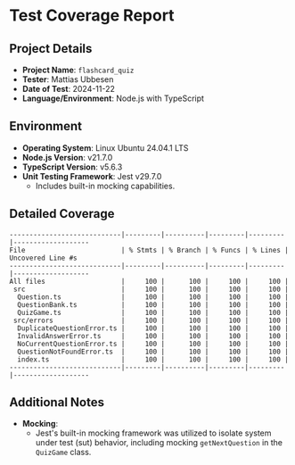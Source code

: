 # Test Coverage Report

## Project Details

- **Project Name**: `flashcard_quiz`
- **Tester**: Mattias Ubbesen
- **Date of Test**: 2024-11-22
- **Language/Environment**: Node.js with TypeScript

## Environment

- **Operating System**: Linux Ubuntu 24.04.1 LTS
- **Node.js Version**: v21.7.0
- **TypeScript Version**: v5.6.3
- **Unit Testing Framework**: Jest v29.7.0
  - Includes built-in mocking capabilities.

## Detailed Coverage

```
----------------------------|---------|----------|---------|---------|-------------------
File                        | % Stmts | % Branch | % Funcs | % Lines | Uncovered Line #s 
----------------------------|---------|----------|---------|---------|-------------------
All files                   |     100 |      100 |     100 |     100 |                   
 src                        |     100 |      100 |     100 |     100 |                   
  Question.ts               |     100 |      100 |     100 |     100 |                   
  QuestionBank.ts           |     100 |      100 |     100 |     100 |                   
  QuizGame.ts               |     100 |      100 |     100 |     100 |                   
 src/errors                 |     100 |      100 |     100 |     100 |                   
  DuplicateQuestionError.ts |     100 |      100 |     100 |     100 |                   
  InvalidAnswerError.ts     |     100 |      100 |     100 |     100 |                   
  NoCurrentQuestionError.ts |     100 |      100 |     100 |     100 |                   
  QuestionNotFoundError.ts  |     100 |      100 |     100 |     100 |                   
  index.ts                  |     100 |      100 |     100 |     100 |                   
----------------------------|---------|----------|---------|---------|-------------------
```

## Additional Notes

- **Mocking**:
  - Jest's built-in mocking framework was utilized to isolate system under test (sut) behavior, including mocking `getNextQuestion` in the `QuizGame` class.
